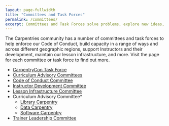 ```yaml
---
layout: page-fullwidth
title: "Committees and Task Forces"
permalink: /committees/
excerpt: Committees and Task Forces solve problems, explore new ideas, and support the growth of the global Carpentries community..
---
```


The Carpentries community has a number of committees and task forces to help enforce our Code of Conduct, build capacity in a range of ways and across different geographic regions, support Instructors and their development, maintain our lesson
infrastructure, and more. Visit the page for each committee or task force to find out more.

- [CarpentryCon Task Force](https://carpentries.org/carp-con-tf/)
- [Curriculum Advisory Committees](https://carpentries.org/curriculum-advisors/)
- [Code of Conduct Committee](https://carpentries.org/coc-ctte/)
- [Instructor Development Committee](https://carpentries.org/inst-dev/)
- [Lesson Infrastructure Committee](https://carpentries.org/lesson-infra/)
- Curriculum Advisory Committee*
  - [Library Carpentry](https://librarycarpentry.org/cac/)
  - [Data Carpentry](http://www.datacarpentry.org/lesson-leadership/)
  - [Software Carpentry](https://carpentries.org/curriculum-advisors/)
- [Trainer Leadership Committee](https://github.com/carpentries/trainers/blob/main/governance.md)
